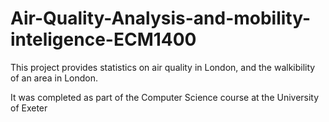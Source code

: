 # Air-Quality-Analysis-and-mobility-inteligence-ECM1400
This project provides statistics on air quality in London, and the walkibility of an area in London.

It was completed as part of the Computer Science course at the University of Exeter
